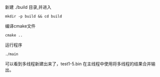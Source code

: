 新建 ./build 目录,并进入

    mkdir -p build && cd build

编译cmake文件

    cmake ..

运行程序

    ./main

可以看到多线程新建出来了，test1-5.bin
在主线程中使用将多线程的结果合并输出。